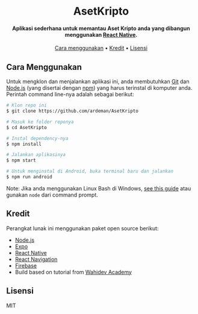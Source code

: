 <h1 align="center">
  <br>
  AsetKripto
  <br>
</h1>

<h4 align="center">Aplikasi sederhana untuk memantau Aset Kripto anda yang dibangun menggunakan <a href="https://reactnative.dev" target="_blank">React Native</a>.</h4>

<p align="center">
  <a href="#cara-menggunakan">Cara menggunakan</a> •
  <a href="#kredit">Kredit</a> •
  <a href="#lisensi">Lisensi</a>
</p>

## Cara Menggunakan

Untuk mengklon dan menjalankan aplikasi ini, anda membutuhkan [Git](https://git-scm.com) dan [Node.js](https://nodejs.org/en/download/) (yang disertai dengan [npm](http://npmjs.com)) yang harus terinstal di komputer anda. Perintah command line-nya adalah sebagai berikut:

```bash
# Klon repo ini
$ git clone https://github.com/ardeman/AsetKripto

# Masuk ke folder reponya
$ cd AsetKripto

# Instal dependency-nya
$ npm install

# Jalankan aplikasinya
$ npm start

# Untuk menginstal di Android, buka terminal baru dan jalankan
$ npm run android
```

Note: Jika anda menggunakan Linux Bash di Windows, [see this guide](https://www.howtogeek.com/261575/how-to-run-graphical-linux-desktop-applications-from-windows-10s-bash-shell/) atau gunakan `node` dari command prompt.

## Kredit

Perangkat lunak ini menggunakan paket open source berikut:

- [Node.js](https://nodejs.org/)
- [Expo](https://expo.io/)
- [React Native](https://reactnative.dev)
- [React Navigation](https://reactnavigation.org)
- [Firebase](https://firebase.google.com/)
- Build based on tutorial from [Wahidev Academy](https://www.youtube.com/c/WahidevAcademy/)

## Lisensi

MIT